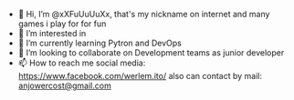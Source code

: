 - 👋 Hi, I’m @xXFuUuUuXx, that's my nickname on internet and many games i play for for fun
- 👀 I’m interested in 
- 🌱 I’m currently learning Pytron and DevOps
- 💞️ I’m looking to collaborate on Development teams as junior developer
- 📫 How to reach me
social media: https://www.facebook.com/werlem.ito/ also can contact by mail: anjowercost@gmail.com

<!---
xXFuUuUuXx/xXFuUuUuXx is a ✨ special ✨ repository because its `README.md` (this file) appears on your GitHub profile.
You can click the Preview link to take a look at your changes.
--->
